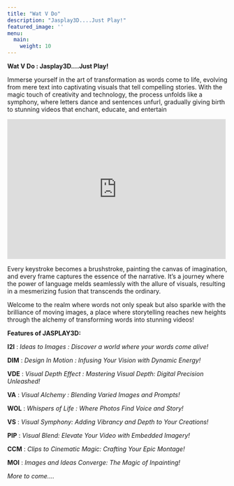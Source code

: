 ```yaml
---
title: "Wat V Do"
description: "Jasplay3D....Just Play!"
featured_image: ''
menu:
  main:
    weight: 10
---
```


**Wat V Do : Jasplay3D....Just Play!**

Immerse yourself in the art of transformation as words come to life, evolving from mere text into captivating visuals that tell compelling stories. With the magic touch of creativity and technology, the process unfolds like a symphony, where letters dance and sentences unfurl, gradually giving birth to stunning videos that enchant, educate, and entertain

<iframe width="500" height="320" src="https://www.youtube.com/embed/nUGVuRiPQRY?version=3&loop=1&playlist=nUGVuRiPQRY" title="YouTube video player" 
frameborder="0" allow="accelerometer; autoplay; clipboard-write; encrypted-media; gyroscope; picture-in-picture; web-share" allowfullscreen></iframe>


Every keystroke becomes a brushstroke, painting the canvas of imagination, and every frame captures the essence of the narrative. It’s a journey where the power of language melds seamlessly with the allure of visuals, resulting in a mesmerizing fusion that transcends the ordinary.

Welcome to the realm where words not only speak but also sparkle with the brilliance of moving images, a place where storytelling reaches new heights through the alchemy of transforming words into stunning videos!

**Features of JASPLAY3D:**

**I2I**  : _Ideas to Images : Discover a world where your words come alive!_

**DIM**  : _Design In Motion : Infusing Your Vision with Dynamic Energy!_

**VDE**  : _Visual Depth Effect : Mastering Visual Depth: Digital Precision Unleashed!_

**VA**   : _Visual Alchemy : Blending Varied Images and Prompts!_

**WOL**  : _Whispers of Life : Where Photos Find Voice and Story!_

**VS**   : _Visual Symphony: Adding Vibrancy and Depth to Your Creations!_

**PIP**  : _Visual Blend: Elevate Your Video with Embedded Imagery!_

**CCM**  : _Clips to Cinematic Magic: Crafting Your Epic Montage!_

**MOI**  : _Images and Ideas Converge: The Magic of Inpainting!_

_More to come...._


